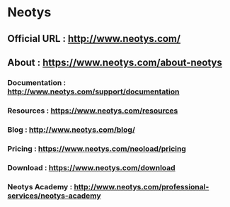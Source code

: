 # Neotys

## Official URL : http://www.neotys.com/

## About : https://www.neotys.com/about-neotys

### Documentation : http://www.neotys.com/support/documentation

### Resources : https://www.neotys.com/resources

### Blog : http://www.neotys.com/blog/

### Pricing : https://www.neotys.com/neoload/pricing

### Download : https://www.neotys.com/download

### Neotys Academy : http://www.neotys.com/professional-services/neotys-academy

